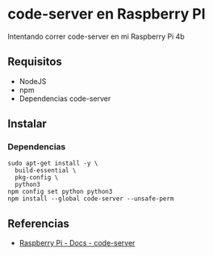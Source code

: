 # code-server en Raspberry PI

Intentando correr code-server en mi Raspberry Pi 4b

## Requisitos

* NodeJS
* npm
* Dependencias code-server

## Instalar

### Dependencias
```
sudo apt-get install -y \
  build-essential \
  pkg-config \
  python3
npm config set python python3
npm install --global code-server --unsafe-perm
```

## Referencias

- [Raspberry Pi - Docs - code-server](https://coder.com/docs/code-server/latest/install#raspberry-pi)
